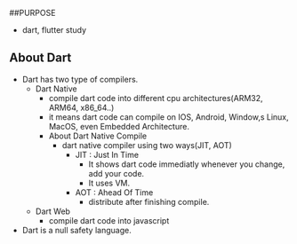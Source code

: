 ##PURPOSE
+ dart, flutter study
## About Dart
+ Dart has two type of compilers.
  + Dart Native
    + compile dart code into different cpu architectures(ARM32, ARM64, x86_64..)
    + it means dart code can compile on IOS, Android, Window,s Linux, MacOS, even Embedded Architecture.
    + About Dart Native Compile
      + dart native compiler using two ways(JIT, AOT)
        + JIT : Just In Time
          + It shows dart code immediatly whenever you change, add your code.
          + It uses VM.
        + AOT : Ahead Of Time
          + distribute after finishing compile.
  + Dart Web
    + compile dart code into javascript
+ Dart is a null safety language.
